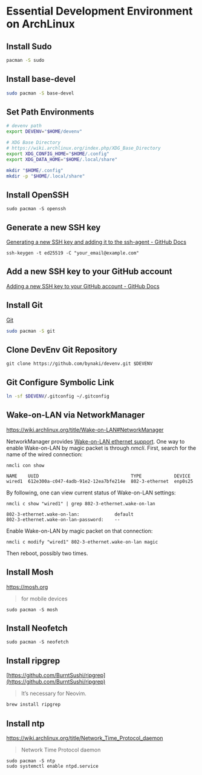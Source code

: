# Essential Development Environment on ArchLinux

## Install Sudo

```bash
pacman -S sudo
```

## Install base-devel

```bash
sudo pacman -S base-devel
```

## Set Path Environments

```bash
# devenv path
export DEVENV="$HOME/devenv"

# XDG Base Directory
# https://wiki.archlinux.org/index.php/XDG_Base_Directory
export XDG_CONFIG_HOME="$HOME/.config"
export XDG_DATA_HOME="$HOME/.local/share"

mkdir "$HOME/.config"
mkdir -p "$HOME/.local/share"
```

## Install OpenSSH
```shell
sudo pacman -S openssh
```

## Generate a new SSH key
[Generating a new SSH key and adding it to the ssh-agent - GitHub Docs](https://docs.github.com/en/authentication/connecting-to-github-with-ssh/generating-a-new-ssh-key-and-adding-it-to-the-ssh-agent)

```shell
ssh-keygen -t ed25519 -C "your_email@example.com"
```

## Add a new SSH key to your GitHub account

[Adding a new SSH key to your GitHub account - GitHub Docs](https://docs.github.com/en/authentication/connecting-to-github-with-ssh/adding-a-new-ssh-key-to-your-github-account)

## Install Git

[Git](https://git-scm.com/)

```bash
sudo pacman -S git
```

## Clone DevEnv Git Repository

```shell
git clone https://github.com/bynaki/devenv.git $DEVENV
```

## Git Configure Symbolic Link

```bash
ln -sf $DEVENV/.gitconfig ~/.gitconfig
```

## Wake-on-LAN via NetworkManager

https://wiki.archlinux.org/title/Wake-on-LAN#NetworkManager

NetworkManager provides [Wake-on-LAN ethernet support](https://www.phoronix.com/scan.php?page=news_item&px=NetworkManager-WoL-Control). One way to enable Wake-on-LAN by magic packet is through _nmcli_.
First, search for the name of the wired connection:
```shell
nmcli con show

NAME    UUID                                  TYPE            DEVICE
wired1  612e300a-c047-4adb-91e2-12ea7bfe214e  802-3-ethernet  enp0s25
```

By following, one can view current status of Wake-on-LAN settings:
```shell
nmcli c show "wired1" | grep 802-3-ethernet.wake-on-lan

802-3-ethernet.wake-on-lan:             default
802-3-ethernet.wake-on-lan-password:    --
```

Enable Wake-on-LAN by magic packet on that connection:
```shell
nmcli c modify "wired1" 802-3-ethernet.wake-on-lan magic
```

Then reboot, possibly two times.

## Install Mosh
https://mosh.org

> for mobile devices

```shell
sudo pacman -S mosh
```

## Install Neofetch

```shell
sudo pacman -S neofetch
```

## Install ripgrep
[https://github.com/BurntSushi/ripgrep](https://github.com/BurntSushi/ripgrep)

> It’s necessary for Neovim.

```bash
brew install ripgrep
```

## Install ntp
https://wiki.archlinux.org/title/Network_Time_Protocol_daemon

>  Network Time Protocol daemon

```shell
sudo pacman -S ntp
sudo systemctl enable ntpd.service
```